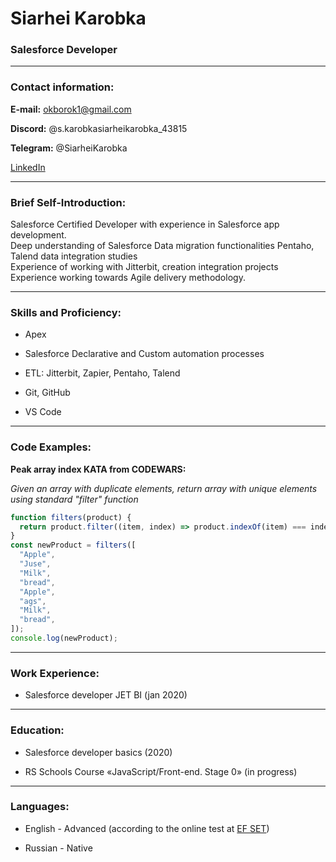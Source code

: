 # Siarhei Karobka

### Salesforce Developer

---

### Contact information:

**E-mail:** okborok1@gmail.com <br>

**Discord:** @s.karobkasiarheikarobka_43815<br>

**Telegram:** @SiarheiKarobka<br>

[LinkedIn](https://www.linkedin.com/in/sergey-korobko/)<br>

---

### Brief Self-Introduction:

Salesforce Certified Developer with experience in Salesforce app development.  
Deep understanding of Salesforce Data migration functionalities Pentaho, Talend data integration studies  
Experience of working with Jitterbit, creation integration projects  
Experience working towards Agile delivery methodology.<br>

---

### Skills and Proficiency:

- Apex

- Salesforce Declarative and Custom automation processes

- ETL: Jitterbit, Zapier, Pentaho, Talend

- Git, GitHub

- VS Code

---

### Code Examples:

**Peak array index KATA from CODEWARS:**

_Given an array with duplicate elements, return array with unique elements using standard "filter" function_

```javascript
function filters(product) {
  return product.filter((item, index) => product.indexOf(item) === index);
}
const newProduct = filters([
  "Apple",
  "Juse",
  "Milk",
  "bread",
  "Apple",
  "ags",
  "Milk",
  "bread",
]);
console.log(newProduct);
```

---

### Work Experience:

- Salesforce developer JET BI (jan 2020)

---

### Education:

- Salesforce developer basics (2020)

- RS Schools Course «JavaScript/Front-end. Stage 0» (in progress)

---

### Languages:

- English \- Advanced (according to the online test at [EF SET](https://www.efset.org/cert/qetBPY))

- Russian \- Native
